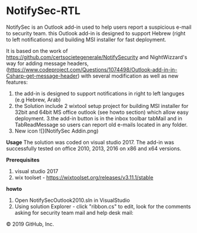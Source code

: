 # NotifySec-RTL
NotifySec is an Outlook add-in used to help users report a suspicious e-mail to security team. this Outlook add-in is designed to support Hebrew (right to left notifications) and building MSI installer for fast deployment.

It is based on the work of https://github.com/certsocietegenerale/NotifySecurity and NightWizzard's way for adding message headers, (https://www.codeproject.com/Questions/1074498/Outlook-add-in-in-Csharp-get-message-header) with several modification as well as new features:

1. the add-in is designed to support notifications in right to left languges  (e.g Hebrew, Arab) 
2. the Solution include 2 wixtool setup project for building MSI installer for 32bit and 64bit MS office outlook (see howto section) which allow easy deployment. 
3.the add-in button is in the inbox toolbar tabMail and in TabReadMessage so users can report old e-mails located in any folder.
4. New icon
![](NotifySec Addin.png)

**Usage**
The solution was coded on visual studio 2017. 
The add-in was successfully tested on office 2010, 2013, 2016 on x86 and x64 versions.

**Prerequisites**
1. visual studio 2017
2. wix toolset - https://wixtoolset.org/releases/v3.11.1/stable

**howto**
1. Open NotifySecOutlook2010.sln in VisualStudio
2. Using solution Explorer - click "ribbon.cs" to edit, look for the comments asking for security team mail and help desk mail:



© 2019 GitHub, Inc.
